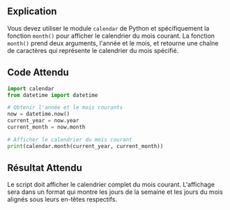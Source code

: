 ## Explication

Vous devez utiliser le module `calendar` de Python et spécifiquement la fonction `month()` pour afficher le calendrier du mois courant. La fonction `month()` prend deux arguments, l'année et le mois, et retourne une chaîne de caractères qui représente le calendrier du mois spécifié.

## Code Attendu

```python
import calendar
from datetime import datetime

# Obtenir l'année et le mois courants
now = datetime.now()
current_year = now.year
current_month = now.month

# Afficher le calendrier du mois courant
print(calendar.month(current_year, current_month))
```

## Résultat Attendu

Le script doit afficher le calendrier complet du mois courant. L'affichage sera dans un format qui montre les jours de la semaine et les jours du mois alignés sous leurs en-têtes respectifs.
